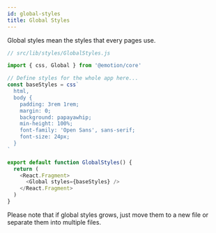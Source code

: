 ```yaml
---
id: global-styles
title: Global Styles
---
```


Global styles mean the styles that every pages use.

```javascript
// src/lib/styles/GlobalStyles.js

import { css, Global } from '@emotion/core'

// Define styles for the whole app here...
const baseStyles = css`
  html,
  body {
    padding: 3rem 1rem;
    margin: 0;
    background: papayawhip;
    min-height: 100%;
    font-family: 'Open Sans', sans-serif;
    font-size: 24px;
  }
`

export default function GlobalStyles() {
  return (
    <React.Fragment>
      <Global styles={baseStyles} />
    </React.Fragment>
  )
}
```

Please note that if global styles grows, just move them to a new file or separate them into multiple files.